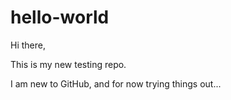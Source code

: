 # hello-world

Hi there,

This is my new testing repo.

I am new to GitHub, and for now trying things out...



